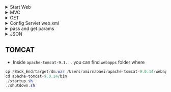 

<details>
 <summary> Start Web </summary>
	
### Hello World Web 
* JAR [resource](https://jar-download.com/artifacts/com.google.code.gson/gson)
* Follow this [link](https://www.javahelps.com/2015/04/java-web-application-hello-world.html) 
* If error happen to not knowing libraryies you need to import them. In Ecpipse click right on the project then select `properties` -> `Targeted Runtimes` -> `Add Apache version` -> `Select path /Users/amirnabaei/apache-tomcat-9.0.14`
*  `Eclipse` -> `New` -> `Dynamic Web project` -> `ProjectName` -> Check web.xml deployment
#### Set Mysql

* download mysql jar from [here](https://dev.mysql.com/downloads/connector/j/5.1.html)
* copy and paste `mysql-connection-java-bin.jar` file into `lib` folder
* Right click on your `project` and `java Build Path` -> `module path` -> `Add Library` Select JRE System Library click Next Then select JRE from options as per your requirement. Click Finish

* `Web content` is the folder to hold all html/css/js/xml files. META-INF is mehtodology application that Eclipse generate and `WEB-INF` has web information that inside that `lib` contains all `JAR` files to integrate with this app.
* It is safe to create `html` and `css` folders in `webContent` folder 

#### WAR info and setup info
* WAR (Web Archive) is a package that Tomcat understand. Eclipse automatically create WAR and deploy its instance to server. Only Dev environemtn access to eclpise otherwise. 
* Export project as `war` file from Eclipse or run `mvn package` then put this `war` file inside `tomcat-9.2./webapps` in Tomcat, now when server starts this tomcat automatically runs.
* To run tomcat go to `tomcat->bin-> startup.bat`
* from window -> console server -> click on the link to `select tomcat version` -> `select its path` 
* At src -> crate package -> create class // should not produce error otherwise the importing JRE has not complteted
* To run click right project -> `Run as` -> `Run on Server` -> then you see it in configured now it should run

* Alternatively you can use `Maven` or `Gradle` to set up project. 
</details>

<details>
 <summary> MVC  </summary>
 
 * Views- can be JSP or HTML files
 * Controllers- servlet classes get requests and prepare response
 * Model- classes that talk to database
</details>

<details>
     <summary> GET  </summary>
 
 * Http is communication protocol between client and server and has different types 
 ```
 Get gets info from server
 Post processes/post info on server
 Put upload/update a resource 
 HEAD same as get but checks only headers
 OPTIONS helps to know what are possible options to run on target server
 ```
 * In `src` -> create a package `anyname` -> create a java class as
 ```java
 package servicetest;
public class GetTest {

}
 ```
 * `cnt`+ `space` `extends HttpServlet`. Why? It starts with `servlet` interface, downthere we have an abstract class with `GenericServlet`. This interface has all the class to implement our application. `GenericServlet` helps to design protocol(protocl-independent-application class). Also it helps to design `HTTPServlet` by htto-based-application class. 
 * [`Abstract class`](https://www.tutorialspoint.com/java/java_abstraction.htm) it cannot be instantiated, to use an abstract class we need to inherit it from another class. 
 * Now write `doget` and `ctr+space` to produce first get. So everytime it is going to written back into page as
 ```java
 @Override
	protected void doGet(HttpServletRequest req, HttpServletResponse resp) throws ServletException, IOException {
		String htmlResponse = "<html><h3> hi </h3></html>";
		PrintWriter writer = resp.getWriter();
		writer.write(htmlResponse);
	}
 ```
 * `PrintWriter` is an `api` to help you write into api
 
 </details>
 <details>
     <summary> Config Servlet web.xml  </summary>

*  In order to simply add `web.xml` you need to add below to file as 
```java
<servlet>
     <servlet-name>GetServlet</servlet-name>
     <servlet-class>testService4.PassJson</servlet-class>
  </servlet>
  <servlet-mapping>
     <servlet-name>GetServlet</servlet-name>
     <url-pattern>/test</url-pattern>
  </servlet-mapping>
```
* Above package just define one `route` to a `controller class`. To have another address you need to have same package below it
* Remember: `servlet-class` is the address of `package.funcionName` and in `servlet-mapping` at url address the url you want. 
* Also we can assign configuration via annotaions. On top of a class add
```java
@WebServlet("/getServlet")
public class PassJson extends HttpServlet{
```
</details>
 <details>
     <summary> pass and get params </summary>

* To read a params with name `name` just need `req.getParameter("name");` 
* so at a url like `http://localhost:8080/testService4/test?name=amir` and a class like
```java
protected void doGet(HttpServletRequest req, HttpServletResponse resp) throws ServletException, IOException {
	// TODO Auto-generated method stub
	  String value = req.getParameter("name");
	  String htmlResponse = "<html><h3> hi </h3></html>";
	   	PrintWriter writer = resp.getWriter();
	   	writer.write(htmlResponse+ " "+ value);
}
```
 </details>
 
 <details>
	<summary> JSON </summary>
 
 * Google resource is [here](https://google.github.io/gson/apidocs/index.html?com/google/gson/stream/JsonWriter.html)
</details>
 
## TOMCAT
 
* Inside `apache-tomcat-9.1...` you can find `webapps` folder where 
```java
cp /Back_End/target/dm.war /Users/amirnabaei/apache-tomcat-9.0.14/webapps
cd apache-tomcat-9.0.14/bin
./startup.sh
./shutdown.sh
```




